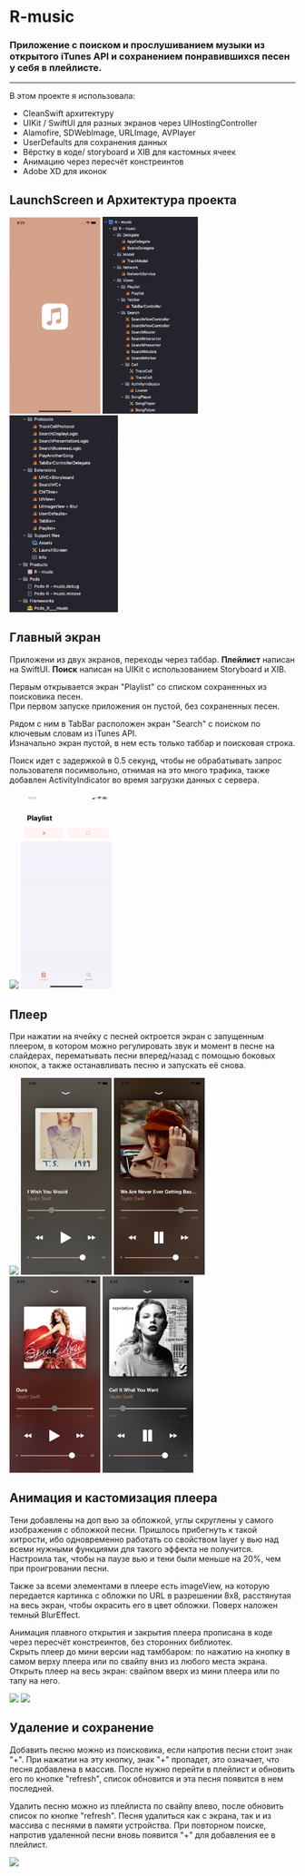 # R-music

### Приложение с поиском и прослушиванием музыки из открытого iTunes API и сохранением понравившихся песен у себя в плейлисте.
------
В этом проекте я использовала: 
* CleanSwift архитектуру
* UIKit / SwiftUI для разных экранов через UIHostingController
* Alamofire, SDWebImage, URLImage, AVPlayer
* UserDefaults для сохранения данных
* Вёрстку в коде/ storyboard и XIB для кастомных ячеек
* Анимацию через пересчёт констреинтов
* Adobe XD для иконок 

## LaunchScreen и Архитектура проекта

<img src="https://github.com/AnnaGola/R-music/blob/main/Screenshots/Simulator%20Screen%20Shot%20-%20iPhone%2011%20-%202022-08-02%20at%2020.29.51.png" width="160">  <img src="https://github.com/AnnaGola/R-music/blob/main/Screenshots/Снимок%20экрана%202022-08-02%20в%2020.17.56.png" width="168">  <img src="https://github.com/AnnaGola/R-music/blob/main/Screenshots/Снимок%20экрана%202022-08-02%20в%2020.18.27.png" width="191">

## Главный экран

Приложени из двух экранов, переходы через таббар.
**Плейлист** написан на SwiftUI.
**Поиск** написан на UIKit с использованием Storyboard и XIB. 


Первым открывается экран "Playlist" со списком сохраненных из поисковика песен.    
При первом запуске приложения он пустой, без сохраненных песен.   

Рядом с ним в TabBar расположен экран "Search" с поиском по ключевым словам из iTunes API.                    
Изначально экран пустой, в нем есть только таббар и поисковая строка.  

Поиск идет с задержкой в 0.5 секунд, чтобы не обрабатывать запрос пользователя посимвольно, отнимая на это много трафика, также добавлен ActivityIndicator во время загрузки данных с сервера.

<img src="https://github.com/AnnaGola/R-music/blob/main/Screenshots/searchBarSwift.gif" width="160">   <img src="https://github.com/AnnaGola/R-music/blob/main/Screenshots/PlaylistBarrefreshButtonTapped.gif" width="160"> 

## Плеер

При нажатии на ячейку с песней октроется экран с запущенным плеером, в котором можно регулировать звук и момент в песне на слайдерах, перематывать песни вперед/назад с помощью боковых кнопок, а также останавливать песню и запускать её снова.

<img src="https://github.com/AnnaGola/R-music/blob/main/Screenshots/PlaylistPlayPause.gif" width="160">  <img src="https://github.com/AnnaGola/R-music/blob/main/Screenshots/Simulator%20Screen%20Shot%20-%20iPhone%2011%20-%202022-08-03%20at%2016.30.49.png" width="160">   <img src="https://github.com/AnnaGola/R-music/blob/main/Screenshots/Simulator%20Screen%20Shot%20-%20iPhone%2011%20-%202022-08-03%20at%2016.29.54.png" width="160">   <img src="https://github.com/AnnaGola/R-music/blob/main/Screenshots/Simulator%20Screen%20Shot%20-%20iPhone%2011%20-%202022-08-03%20at%2016.29.30.png" width="160">  <img src="https://github.com/AnnaGola/R-music/blob/main/Screenshots/Simulator%20Screen%20Shot%20-%20iPhone%2011%20-%202022-08-03%20at%2016.29.42.png" width="160"> 
 
 ## Анимация и кастомизация плеера
 
Тени добавлены на доп вью за обложкой, углы скруглены у самого изображения с обложкой песни. Пришлось прибегнуть к такой хитрости, ибо одновременно работать со свойством layer у вью над всеми нужными функциями для такого эффекта не получится. 
Настроила так, чтобы на паузе вью и тени были меньше на 20%, чем при проигровании песни.

Также за всеми элементами в плеере есть imageView, на которую передается картинка с обложки по URL в разрешении 8х8, расстянутая на весь экран, чтобы окрасить его в цвет обложки. Поверх наложен темный BlurEffect.
 
Анимация плавного открытия и закрытия плеера прописана в коде через пересчёт констреинтов, без сторонних библиотек.          
Скрыть плеер до мини версии над тамббаром: по нажатию на кнопку в самом верху плеера или по свайпу вниз из любого места экрана.      
Открыть плеер на весь экран: свайпом вверх из мини плеера или по тапу на него.

<img src="https://github.com/AnnaGola/R-music/blob/main/Screenshots/SwipePlaylistSwift.gif" width="160">  <img src="https://github.com/AnnaGola/R-music/blob/main/Screenshots/TabGesturePlaylistSwift.gif" width="160"> 
 
## Удаление и сохранение

Добавить песню можно из поисковика, если напротив песни стоит знак "+". При нажатии на эту кнопку, знак "+" пропадет, это означает, что песня добавлена в массив. После нужно перейти в плейлист и обновить его по кнопке "refresh", список обновится и эта песня появится в нем последней.

Удалить песню можно из плейлиста по свайпу влево, после обновить список по кнопке "refresh". Песня удалиться как с экрана, так и из массива с песнями в памяти устройства. При повторном поиске, напротив удаленной песни вновь появится "+" для добавления ее в плейлист.

<img src="https://github.com/AnnaGola/R-music/blob/main/Screenshots/delete.gif" width="160">
